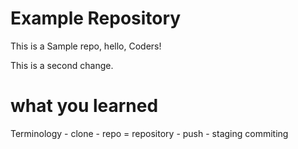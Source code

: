 # Example Repository
This is a Sample repo, hello, Coders!

This is a second change.

# what you learned
Terminology
	- clone
	- repo = repository
	- push
	- staging commiting
